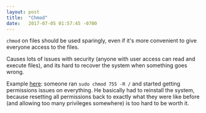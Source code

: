 ```yaml
---
layout: post
title:  "Chmod"
date:   2017-07-05 01:57:45 -0700
---
```


`chmod` on files should be used sparingly,
even if it's more convenient to give everyone access to the files.

Causes lots of issues with security 
(anyone with user access can read and execute files),
and its hard to recover the system when something goes wrong.

Example [here](https://askubuntu.com/questions/43621/what-if-i-accidentally-run-command-chmod-r-on-system-directories-etc):
someone ran `sudo chmod 755 -R /` and started getting permissions issues on everything.
He basically had to reinstall the system,
because resetting all permissions back to exactly what they were like before
(and allowing too many privileges somewhere) is too hard to be worth it.

